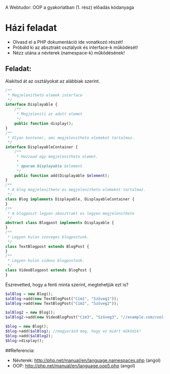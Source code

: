 A Webtudor: OOP a gyakorlatban (1. rész) előadás kódanyaga

# Házi feladat

- Olvasd el a PHP dokumentáció ide vonatkozó részét!
- Próbáld ki az absztrakt osztályok és interface-k működését!
- Nézz utána a névterek (namespace-k) működésének!

## Feladat:
Alakítsd át az osztályokat az alábbiak szerint.

```php
/**
 * Megjelenitheto elemek interface
 */
interface Displayable {
    /**
     * Megjeleniti az adott elemet
     */
    public function display();
}
/**
 * Olyan kontener, ami megjelenitheto elemeket tartalmaz.
 */
interface DisplayableContainer {
    /**
     * Hozzaad egy megjelenitheto elemet.
     * 
     * @param Displayable $element
     */
    public function add(Displayable $element);
}
/**
 * A blog megjelenitheto es megjelenitheto elemeket tartalmaz.
 */
class Blog implements Displayable, DisplayableContainer {
}
/**
 * A blogposzt legyen abasztrakt es legyen megjelenitheto
 */
abstract class Blogpost implements Displayable {
}
/**
 * Legyen kulon szoveges blogpostunk.
 */
class TextBlogpost extends BlogPost {
}
/**
 * Legyen kulon videos blogpostunk.
 */
class VideoBlogpost extends BlogPost {
}
```

Észrevetted, hogy a fenti minta szerint, megtehetjük ezt is?

```php
$alBlog = new Blog();
$alBlog->add(new TextBlogPost("Cím1", "Szöveg1"));
$alBlog->add(new TextBlogPost("Cím2", "Szöveg2"));

$alBlog2 = new Blog();
$alBlog2->add(new VideoBlogPost("Cím3", "Szöveg3", "//example.com/cool-video-content.mp4");

$blog = new Blog();
$blog->add($alBlog); //magyarázd meg, hogy ez miért működik!
$blog->add($alBlog2);
$blog->display();
```

##Referencia:    
- Névterek: http://php.net/manual/en/language.namespaces.php (angol)
- OOP: http://php.net/manual/en/language.oop5.php (angol)
